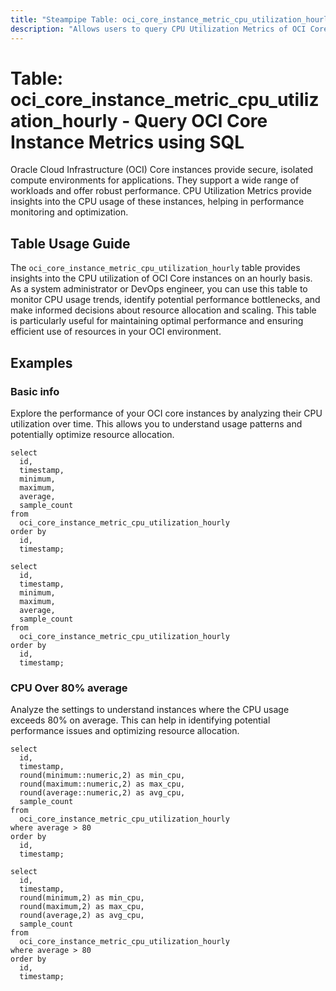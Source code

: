 ```yaml
---
title: "Steampipe Table: oci_core_instance_metric_cpu_utilization_hourly - Query OCI Core Instance Metrics using SQL"
description: "Allows users to query CPU Utilization Metrics of OCI Core Instances on an hourly basis."
---
```


# Table: oci_core_instance_metric_cpu_utilization_hourly - Query OCI Core Instance Metrics using SQL

Oracle Cloud Infrastructure (OCI) Core instances provide secure, isolated compute environments for applications. They support a wide range of workloads and offer robust performance. CPU Utilization Metrics provide insights into the CPU usage of these instances, helping in performance monitoring and optimization.

## Table Usage Guide

The `oci_core_instance_metric_cpu_utilization_hourly` table provides insights into the CPU utilization of OCI Core instances on an hourly basis. As a system administrator or DevOps engineer, you can use this table to monitor CPU usage trends, identify potential performance bottlenecks, and make informed decisions about resource allocation and scaling. This table is particularly useful for maintaining optimal performance and ensuring efficient use of resources in your OCI environment.

## Examples

### Basic info
Explore the performance of your OCI core instances by analyzing their CPU utilization over time. This allows you to understand usage patterns and potentially optimize resource allocation.

```sql+postgres
select
  id,
  timestamp,
  minimum,
  maximum,
  average,
  sample_count
from
  oci_core_instance_metric_cpu_utilization_hourly
order by
  id,
  timestamp;
```

```sql+sqlite
select
  id,
  timestamp,
  minimum,
  maximum,
  average,
  sample_count
from
  oci_core_instance_metric_cpu_utilization_hourly
order by
  id,
  timestamp;
```

### CPU Over 80% average
Analyze the settings to understand instances where the CPU usage exceeds 80% on average. This can help in identifying potential performance issues and optimizing resource allocation.

```sql+postgres
select
  id,
  timestamp,
  round(minimum::numeric,2) as min_cpu,
  round(maximum::numeric,2) as max_cpu,
  round(average::numeric,2) as avg_cpu,
  sample_count
from
  oci_core_instance_metric_cpu_utilization_hourly
where average > 80
order by
  id,
  timestamp;
```

```sql+sqlite
select
  id,
  timestamp,
  round(minimum,2) as min_cpu,
  round(maximum,2) as max_cpu,
  round(average,2) as avg_cpu,
  sample_count
from
  oci_core_instance_metric_cpu_utilization_hourly
where average > 80
order by
  id,
  timestamp;
```